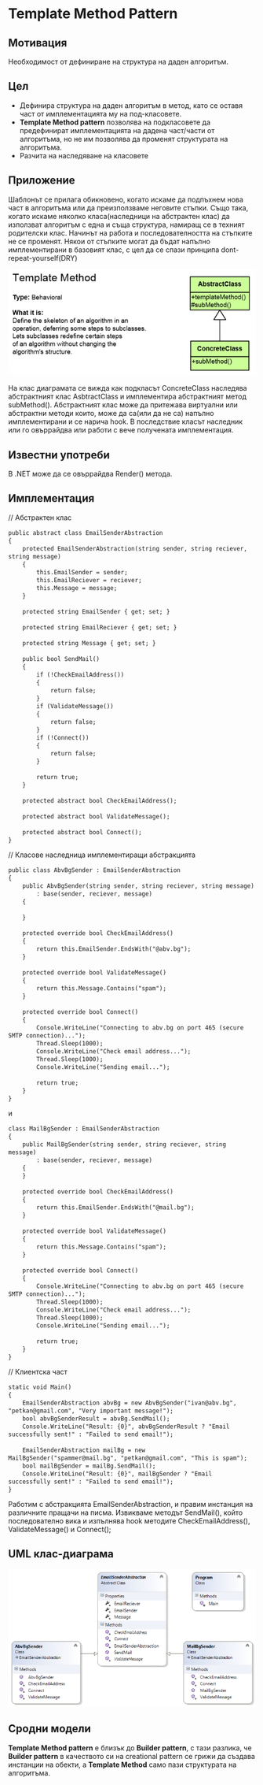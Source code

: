 # Template Method Pattern

## Мотивация
Необходимост от дефиниране на структура на даден алгоритъм.

 
## Цел
* Дефинира структура на даден алгоритъм в метод, като се оставя част от имплементацията му на под-класовете.
* **Template Method pattern** позволява на подкласовете да предефинират имплементацията на дадена част/части от алгоритъма, но не им позволява да променят структурата на алгоритъма.
* Разчита на наследяване на класовете


## Приложение
Шаблонът се прилага обикновено, когато искаме да подпъхнем нова част в алгоритъма или да преизползваме неговите стъпки. Също така, когато искаме няколко класа(наследници на абстрактен клас) да използват алгоритъм с една и съща структура, намиращ се в техният родителски клас. Начинът на работа и последователността на стъпките не се променят. Някои от стъпките могат да бъдат напълно имплементирани в базовият клас, с цел да се спази принципа dont-repeat-yourself(DRY)

![](TemplateMethod1.jpg)

На клас диаграмата се вижда как подкласът ConcreteClass наследява абстрактният клас AsbtractClass и имплементира абстрактният метод subMethod(). Абстрактният клас може да притежава виртуални или абстрактни методи които, може да са(или да не са) напълно имплементирани и се нарича hook. В последствие класът наследник или го овъррайдва или работи с вече получената имплементация.

## Известни употреби
В .NET може да се овъррайдва Render() метода.


## Имплементация

// Абстрактен клас

	public abstract class EmailSenderAbstraction
    {
        protected EmailSenderAbstraction(string sender, string reciever, string message)
        {
            this.EmailSender = sender;
            this.EmailReciever = reciever;
            this.Message = message;
        }

        protected string EmailSender { get; set; }

        protected string EmailReciever { get; set; }

        protected string Message { get; set; }

        public bool SendMail()
        {
            if (!CheckEmailAddress())
            {
                return false;
            }
            if (ValidateMessage())
            {
                return false;
            }
            if (!Connect())
            {
                return false;
            }

            return true;
        }

        protected abstract bool CheckEmailAddress();

        protected abstract bool ValidateMessage();

        protected abstract bool Connect();
    }

// Класове наследница имплементиращи абстракцията

	public class AbvBgSender : EmailSenderAbstraction
    {
        public AbvBgSender(string sender, string reciever, string message)
            : base(sender, reciever, message)
        {

        }

        protected override bool CheckEmailAddress()
        {
            return this.EmailSender.EndsWith("@abv.bg");
        }

        protected override bool ValidateMessage()
        {
            return this.Message.Contains("spam");
        }

        protected override bool Connect()
        {
            Console.WriteLine("Connecting to abv.bg on port 465 (secure SMTP connection)...");
            Thread.Sleep(1000);
            Console.WriteLine("Check email address...");
            Thread.Sleep(1000);
            Console.WriteLine("Sending email...");

            return true;
        }
    }

и

    class MailBgSender : EmailSenderAbstraction
    {
        public MailBgSender(string sender, string reciever, string message)
            : base(sender, reciever, message)
        {
        }

        protected override bool CheckEmailAddress()
        {
            return this.EmailSender.EndsWith("@mail.bg");
        }

        protected override bool ValidateMessage()
        {
            return this.Message.Contains("spam");
        }

        protected override bool Connect()
        {
            Console.WriteLine("Connecting to abv.bg on port 465 (secure SMTP connection)...");
            Thread.Sleep(1000);
            Console.WriteLine("Check email address...");
            Thread.Sleep(1000);
            Console.WriteLine("Sending email...");

            return true;
        }
    }

// Клиентска част

	static void Main()
    {
        EmailSenderAbstraction abvBg = new AbvBgSender("ivan@abv.bg", "petkan@gmail.com", "Very important message!");
        bool abvBgSenderResult = abvBg.SendMail();
        Console.WriteLine("Result: {0}", abvBgSenderResult ? "Email successfully sent!" : "Failed to send email!");

        EmailSenderAbstraction mailBg = new MailBgSender("spammer@mail.bg", "petkan@gmail.com", "This is spam");
        bool mailBgSender = mailBg.SendMail();
        Console.WriteLine("Result: {0}", mailBgSender ? "Email successfully sent!" : "Failed to send email!");
    }

Работим с абстракцията EmailSenderAbstraction, и правим инстанция на различните пращачи на писма. Извикваме методът SendMail(), който последователно вика и изпълнява hook методите CheckEmailAddress(), ValidateMessage() и Connect();

## UML клас-диаграма

![](TemplateMethodClassDiagram.png)

## Сродни модели

**Template Мethod pattern** е близък до **Builder pattern**, с тази разлика, че **Builder pattern** в качеството си на creational pattern се грижи да създава инстанции на обекти, а **Template Мethod** само пази структурата на алгоритъма.

